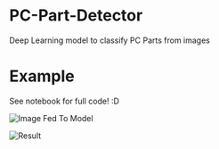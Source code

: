 # PC-Part-Detector
Deep Learning model to classify PC Parts from images
# Example
See notebook for full code! :D

![Image Fed To Model](https://i.gyazo.com/ffc7c204b2f754854c37c1e007b2df53.jpg)

![Result](https://i.gyazo.com/b677c679e81b7f99c52eda177e92bdac.png)
